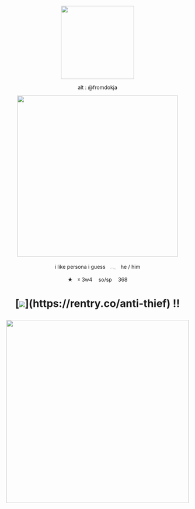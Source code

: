 <p align="center"><img src="https://i.imgur.com/0lzl9BO.png&=75" width="200">

<p align="center">alt : @fromdokja

    
<p align="center"><img src="https://i.imgur.com/BhJAowO.png&=80" width="440">
<p align="center">i like persona i guessㅤ𓂃ㅤhe / him
<p align="center"> ★ㅤ☓ 3w4ㅤ so/spㅤ 368 

<h1 align="center"></[retros](https://retrospring.net/@goroplushie)>
  
[![](https://i.imgur.com/n8hmPmK.png&=75"width="80")](https://rentry.co/anti-thief) !!

<p align="center"><img src="https://i.imgur.com/4v24wFD.png&=75" width="500">
